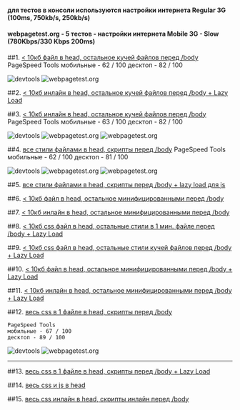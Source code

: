 #### для тестов в консоли используются настройки интернета Regular 3G (100ms, 750kb/s, 250kb/s)

#### webpagetest.org - 5 тестов - настройки интернета Mobile 3G - Slow (780Kbps/330 Kbps 200ms)



##1. [< 10кб файл в head, остальное кучей файлов перед /body](http://lab.depekour.com/frontend/4.php)
	PageSpeed Tools
	мобильные - 62 / 100 
	десктоп - 82 / 100 

![devtools](http://lab.depekour.com/frontend/results/2_1.PNG)
![webpagetest.org](http://lab.depekour.com/frontend/results/2_2.png)


##2. [< 10кб инлайн в head, остальное кучей файлов перед /body  + Lazy Load](http://lab.depekour.com/frontend/5.php)




##3. [< 10кб инлайн в head, остальное кучей файлов перед /body](http://lab.depekour.com/frontend/10.php)
	PageSpeed Tools
	мобильные - 63 / 100 
	десктоп - 82 / 100 

![devtools](http://lab.depekour.com/frontend/results/3_1.PNG)
![webpagetest.org](http://lab.depekour.com/frontend/results/3_2.PNG)
![webpagetest.org](http://lab.depekour.com/frontend/results/3_3.PNG)




##4. [все стили файлами в head, скрипты перед /body](http://lab.depekour.com/frontend/8.php)
	PageSpeed Tools
	мобильные - 62 / 100 
	десктоп - 81 / 100 

![devtools](http://lab.depekour.com/frontend/results/4_1.PNG)
![webpagetest.org](http://lab.depekour.com/frontend/results/4_2.PNG)
![webpagetest.org](http://lab.depekour.com/frontend/results/4_3.PNG)




##5. [все стили файлами в head, скрипты перед /body + lazy load для js](http://lab.depekour.com/frontend/9.php)





##6. [ < 10кб файл в head, остальное минифицированными перед /body](http://lab.depekour.com/frontend/2.php)




##7. [< 10кб инлайн в head, остальное минифицированными перед /body](http://lab.depekour.com/frontend/13.php)




##8. [< 10кб css файл в head, остальные стили в 1 мин. файле перед /body + Lazy Load](http://lab.depekour.com/frontend/2.php)





##9. [< 10кб css файл в head, остальные стили кучей файлов перед /body + Lazy Load](http://lab.depekour.com/frontend/3.php)








##10. [< 10кб файл в head, остальное минифицированными перед /body  + Lazy Load](http://lab.depekour.com/frontend/14.php)







##11. [< 10кб инлайн в head, остальное минифицированными перед /body  + Lazy Load](http://lab.depekour.com/frontend/6.php)






##12. [весь css в 1 файле в head, скрипты перед /body](http://lab.depekour.com/frontend/1.php)

	PageSpeed Tools
	мобильные - 67 / 100 
	десктоп - 89 / 100 

![devtools](http://lab.depekour.com/frontend/results/1_1.PNG)
![webpagetest.org](http://lab.depekour.com/frontend/results/1_2.PNG)

<hr>



##13. [весь css в 1 файле в head, скрипты перед /body  + Lazy Load](http://lab.depekour.com/frontend/7.php)




##14. [весь css и js в head](http://lab.depekour.com/frontend/12.php)





##15. [весь css инлайн в head, скрипты инлайн перед /body](http://lab.depekour.com/frontend/11.php)